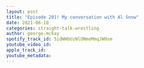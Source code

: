 ```yaml
---
layout: post
title: "Episode 201! My conversation with Al Snow"
date: 2021-06-10
categories: straight-talk-wrestling
author: george-mckay
spotify_track_id: 5idWWbUzNlONmoMmqJW0sm
youtube_video_id: 
apple_track_id: 
youtube_metadata: 
---
```

